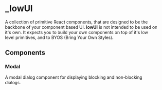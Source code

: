 # _lowUI

A collection of primitive React components, that are designed to be the backbone of your component based UI. **lowUI** is not intended to be used on it's own. It expects you to build your own components on top of it's low level primitives, and to BYOS (Bring Your Own Styles).

## Components

### Modal

A modal dialog component for displaying blocking and non-blocking dialogs.